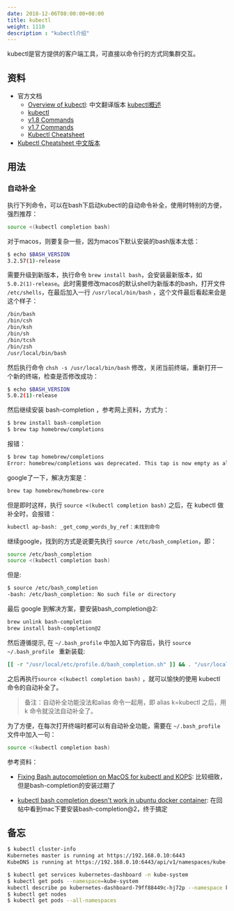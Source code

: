 ```yaml
---
date: 2018-12-06T08:00:00+08:00
title: kubectl
weight: 1110
description : "kubectl介绍"
---
```



kubectl是官方提供的客户端工具，可直接以命令行的方式同集群交互。

## 资料

- 官方文档
  - [Overview of kubectl](https://kubernetes.io/docs/user-guide/kubectl-overview/):  中文翻译版本 [kubectl概述](https://kubernetes.io/zh/docs/user-guide/kubectl-overview/)
  - [kubectl](https://kubernetes.io/docs/user-guide/kubectl/)
  - [v1.8 Commands](https://kubernetes.io/docs/user-guide/kubectl/v1.8/)
  - [v1.7 Commands](https://kubernetes.io/docs/user-guide/kubectl/v1.7/)
  - [Kubectl Cheatsheet](https://kubernetes.io/docs/user-guide/kubectl-cheatsheet/)
- [Kubectl Cheatsheet 中文版本](https://www.tuicool.com/articles/qm2A3qJ)

## 用法

### 自动补全

执行下列命令，可以在bash下启动kubectl的自动命令补全，使用时特别的方便，强烈推荐：

```bash
source <(kubectl completion bash)
```

对于macos，则要复杂一些，因为macos下默认安装的bash版本太低：

```bash
$ echo $BASH_VERSION
3.2.57(1)-release
```

需要升级到新版本，执行命令 `brew install bash`，会安装最新版本，如`5.0.2(1)-release`。此时需要修改macos的默认shell为新版本的bash，打开文件 `/etc/shells`，在最后加入一行 `/usr/local/bin/bash` ，这个文件最后看起来会是这个样子：

```bash
/bin/bash
/bin/csh
/bin/ksh
/bin/sh
/bin/tcsh
/bin/zsh
/usr/local/bin/bash
```

然后执行命令   `chsh -s /usr/local/bin/bash`  修改，关闭当前终端，重新打开一个新的终端，检查是否修改成功：

```bash
$ echo $BASH_VERSION
5.0.2(1)-release
```

然后继续安装 bash-completion ，参考网上资料，方式为：

```bash
$ brew install bash-completion
$ brew tap homebrew/completions
```

报错：

```bash
$ brew tap homebrew/completions
Error: homebrew/completions was deprecated. This tap is now empty as all its formulae were migrated.
```

google了一下，解决方案是：

```bash
brew tap homebrew/homebrew-core
```

但是即时这样，执行 `source <(kubectl completion bash)` 之后，在 kubectl 做补全时，会报错：

```bash
kubectl ap-bash: _get_comp_words_by_ref：未找到命令
```

继续google，找到的方式是说要先执行 `source /etc/bash_completion`，即：

```bash
source /etc/bash_completion
source <(kubectl completion bash)
```

但是:

```bash
$ source /etc/bash_completion
-bash: /etc/bash_completion: No such file or directory
```

最后 google 到解决方案，要安装bash_completion@2:

```bash
brew unlink bash-completion
brew install bash-completion@2
```

然后遵循提示,  在 `~/.bash_profile` 中加入如下内容后，执行 `source ~/.bash_profile ` 重新装载:

```bash
[[ -r "/usr/local/etc/profile.d/bash_completion.sh" ]] && . "/usr/local/etc/profile.d/bash_completion.sh"
```

之后再执行`source <(kubectl completion bash)` ，就可以愉快的使用 kubectl 命令的自动补全了。

> 备注：自动补全功能没法和alias 命令一起用，即 alias k=kubectl 之后，用 k 命令就没法自动补全了。

为了方便，在每次打开终端时都可以有自动补全功能，需要在 `~/.bash_profile` 文件中加入一句：

```bash
source <(kubectl completion bash)
```

参考资料：

- [Fixing Bash autocompletion on MacOS for kubectl and KOPS](https://medium.com/merapar/fixing-bash-autocompletion-on-macos-for-kubectl-and-kops-e87f019652e8): 比较细致，但是bash-completion的安装过期了

- [kubectl bash completion doesn't work in ubuntu docker container](https://stackoverflow.com/questions/50406142/kubectl-bash-completion-doesnt-work-in-ubuntu-docker-container): 在回帖中看到mac下要安装bash-completion@2，终于搞定

## 备忘



```bash
$ kubectl cluster-info
Kubernetes master is running at https://192.168.0.10:6443
KubeDNS is running at https://192.168.0.10:6443/api/v1/namespaces/kube-system/services/kube-dns:dns/proxy
```

```bash
$ kubectl get services kubernetes-dashboard -n kube-system
$ kubectl get pods --namespace=kube-system
kubectl describe po kubernetes-dashboard-79ff88449c-hj72p --namespace kube-system
$ kubectl get nodes
$ kubectl get pods --all-namespaces
```